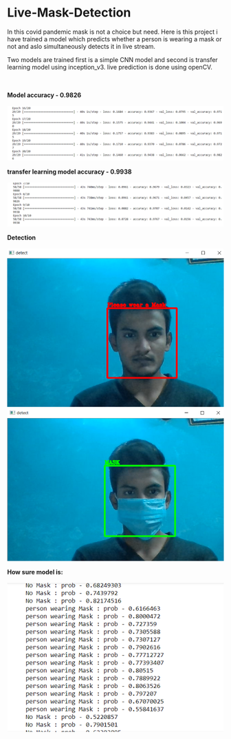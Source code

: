 # Live-Mask-Detection
In this covid pandemic mask is not a choice but need. Here is this project i have trained a model which predicts whether a person is wearing a mask or not and aslo simultaneously detects it in live stream.

Two models are trained first is a simple CNN model and second is transfer learning model using inception_v3.
live prediction is done using openCV.
<br>
<br>
<br>

**Model accuracy - 0.9826**<br><br>
![alt text](https://github.com/ankurawat4/Live-Mask-Detection/blob/main/fig_2.png)

**transfer learning model accuracy - 0.9938**<br><br>
![alt text](https://github.com/ankurawat4/Live-Mask-Detection/blob/main/fig_1.png)

**Detection**<br><br>
![alt text](https://github.com/ankurawat4/Live-Mask-Detection/blob/main/fig_3.png)
![alt text](https://github.com/ankurawat4/Live-Mask-Detection/blob/main/fig_4.png)

**How sure model is:**<br><br>
![alt text](https://github.com/ankurawat4/Live-Mask-Detection/blob/main/fig_5.png)

